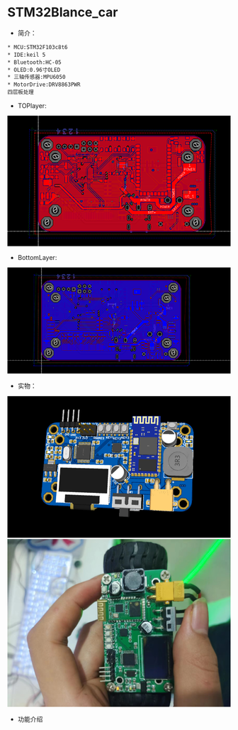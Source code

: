 # STM32Blance_car
* 简介：
```bash
* MCU:STM32F103c8t6
* IDE:keil 5
* Bluetooth:HC-05
* OLED:0.96寸OLED
* 三轴传感器:MPU6050
* MotorDrive:DRV8863PWR
四层板处理
```
* TOPlayer:

![image](https://github.com/TheRoadToReality/STM32Blance_car/blob/main/asset/Toplayer.png#pic_center)
  
* BottomLayer:
  
![image](https://github.com/TheRoadToReality/STM32Blance_car/blob/main/asset/BottomLayer.png#pic_center)
  
* 实物：

![image](https://github.com/TheRoadToReality/STM32Blance_car/blob/main/asset/3d.png#pic_center)
![image](https://github.com/TheRoadToReality/STM32Blance_car/blob/main/asset/car.jpg#pic_center)
  
* 功能介绍 
